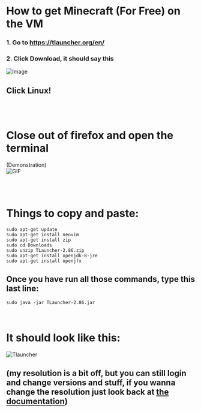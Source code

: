 # How to get Minecraft (For Free) on the VM

### 1. Go to https://tlauncher.org/en/
### 2. Click Download, it should say this
![Image](https://cdn.discordapp.com/attachments/741533658674102352/970868111832154152/unknown.png)
## Click Linux!
<br>
<br>

# Close out of firefox and open the terminal
(Demonstration)
<br>
![GIF](https://gyazo.com/7968e0d1665518bd236952ad0f0395e0.gif)


<br>
<br>

# Things to copy and paste:

```
sudo apt-get update
sudo apt-get install neovim
sudo apt-get install zip
sudo cd Downloads
sudo unzip TLauncher-2.86.zip
sudo apt-get install openjdk-8-jre
sudo apt-get install openjfx
```

## Once you have run all those commands, type this last line:
```
sudo java -jar TLauncher-2.86.jar
```

<br>

# It should look like this:
![Tlauncher](https://cdn.discordapp.com/attachments/741533658674102352/970870320099631114/unknown.png)
## (my resolution is a bit off, but you can still login and change versions and stuff, if you wanna change the resolution just look back at [the documentation](./Setup.md))
